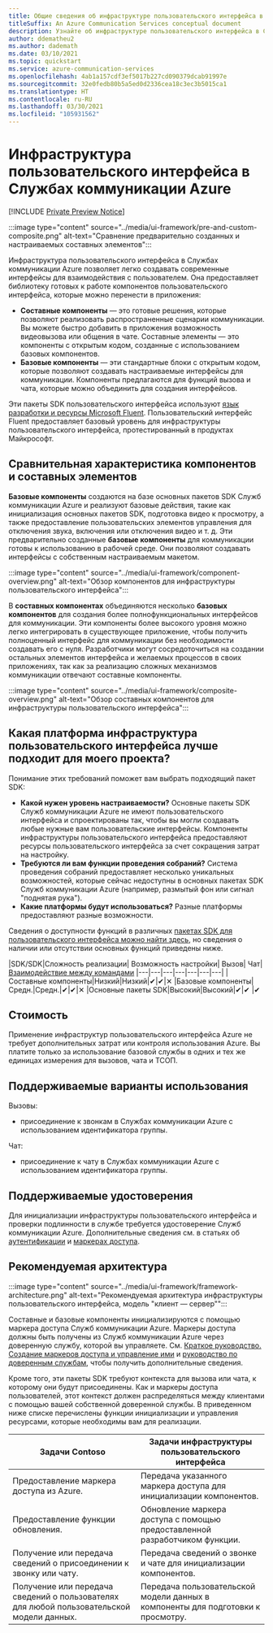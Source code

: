 ```yaml
---
title: Общие сведения об инфраструктуре пользовательского интерфейса в Службах коммуникации Azure
titleSuffix: An Azure Communication Services conceptual document
description: Узнайте об инфраструктуре пользовательского интерфейса в Службах коммуникации Azure
author: ddematheu2
ms.author: dademath
ms.date: 03/10/2021
ms.topic: quickstart
ms.service: azure-communication-services
ms.openlocfilehash: 4ab1a157cdf3ef5017b227cd090379dcab91997e
ms.sourcegitcommit: 32e0fedb80b5a5ed0d2336cea18c3ec3b5015ca1
ms.translationtype: HT
ms.contentlocale: ru-RU
ms.lasthandoff: 03/30/2021
ms.locfileid: "105931562"
---
```

# <a name="azure-communication-services-ui-framework"></a>Инфраструктура пользовательского интерфейса в Службах коммуникации Azure

[!INCLUDE [Private Preview Notice](../../includes/private-preview-include.md)]

:::image type="content" source="../media/ui-framework/pre-and-custom-composite.png" alt-text="Сравнение предварительно созданных и настраиваемых составных элементов":::

Инфраструктура пользовательского интерфейса в Службах коммуникации Azure позволяет легко создавать современные интерфейсы для взаимодействия с пользователем. Она предоставляет библиотеку готовых к работе компонентов пользовательского интерфейса, которые можно перенести в приложения:

- **Составные компоненты** — это готовые решения, которые позволяют реализовать распространенные сценарии коммуникации. Вы можете быстро добавить в приложения возможность видеовызова или общения в чате. Составные элементы — это компоненты с открытым кодом, созданные с использованием базовых компонентов.
- **Базовые компоненты** — эти стандартные блоки с открытым кодом, которые позволяют создавать настраиваемые интерфейсы для коммуникации. Компоненты предлагаются для функций вызова и чата, которые можно объединить для создания интерфейсов. 

Эти пакеты SDK пользовательского интерфейса используют [язык разработки и ресурсы Microsoft Fluent](https://developer.microsoft.com/fluentui/). Пользовательский интерфейс Fluent предоставляет базовый уровень для инфраструктуры пользовательского интерфейса, протестированный в продуктах Майкрософт.

## <a name="differentiating-components-and-composites"></a>**Сравнительная характеристика компонентов и составных элементов**

**Базовые компоненты** создаются на базе основных пакетов SDK Служб коммуникации Azure и реализуют базовые действия, такие как инициализация основных пакетов SDK, подготовка видео к просмотру, а также предоставление пользовательских элементов управления для отключения звука, включения или отключения видео и т. д. Эти предварительно созданные **базовые компоненты** для коммуникации готовы к использованию в рабочей среде. Они позволяют создавать интерфейсы с собственным настраиваемым макетом.

:::image type="content" source="../media/ui-framework/component-overview.png" alt-text="Обзор компонентов для инфраструктуры пользовательского интерфейса":::

В **составных компонентах** объединяются несколько **базовых компонентов** для создания более полнофункциональных интерфейсов для коммуникации. Эти компоненты более высокого уровня можно легко интегрировать в существующее приложение, чтобы получить полноценный интерфейс для коммуникации без необходимости создавать его с нуля. Разработчики могут сосредоточиться на создании остальных элементов интерфейса и желаемых процессов в своих приложениях, так как за реализацию сложных механизмов коммуникации отвечают составные компоненты.

:::image type="content" source="../media/ui-framework/composite-overview.png" alt-text="Обзор составных компонентов для инфраструктуры пользовательского интерфейса":::

## <a name="what-ui-framework-is-best-for-my-project"></a>Какая платформа инфраструктура пользовательского интерфейса лучше подходит для моего проекта?

Понимание этих требований поможет вам выбрать подходящий пакет SDK:

- **Какой нужен уровень настраиваемости?** Основные пакеты SDK Служб коммуникации Azure не имеют пользовательского интерфейса и спроектированы так, чтобы вы могли создавать любые нужные вам пользовательские интерфейсы. Компоненты инфраструктуры пользовательского интерфейса предоставляют ресурсы пользовательского интерфейса за счет сокращения затрат на настройку.
- **Требуются ли вам функции проведения собраний?** Система проведения собраний предоставляет несколько уникальных возможностей, которые сейчас недоступны в основных пакетах SDK Служб коммуникации Azure (например, размытый фон или сигнал "поднятая рука").
- **Какие платформы будут использоваться?** Разные платформы предоставляют разные возможности.

Сведения о доступности функций в различных [пакетах SDK для пользовательского интерфейса можно найти здесь](ui-sdk-features.md), но сведения о наличии или отсутствии основных функций приведены ниже.

|SDK/SDK|Сложность реализации|   Возможность настройки|  Вызов| Чат| [Взаимодействие между командами](./../teams-interop.md)
|---|---|---|---|---|---|---|
|Составные компоненты|Низкий|Низкий|✔|✔|✕
|Базовые компоненты|Средн.|Средн.|✔|✔|✕
|Основные пакеты SDK|Высокий|Высокий|✔|✔ |✔

## <a name="cost"></a>Стоимость

Применение инфраструктур пользовательского интерфейса Azure не требует дополнительных затрат или контроля использования Azure. Вы платите только за использование базовой службы в одних и тех же единицах измерения для вызовов, чата и ТСОП.

## <a name="supported-use-cases"></a>Поддерживаемые варианты использования

Вызовы:

- присоединение к звонкам в Службах коммуникации Azure с использованием идентификатора группы.

Чат:

- присоединение к чату в Службах коммуникации Azure с использованием идентификатора группы.

## <a name="supported-identities"></a>Поддерживаемые удостоверения

Для инициализации инфраструктуры пользовательского интерфейса и проверки подлинности в службе требуется удостоверение Служб коммуникации Azure. Дополнительные сведения см. в статьях об [аутентификации](../authentication.md) и [маркерах доступа](../../quickstarts/access-tokens.md).


## <a name="recommended-architecture"></a>Рекомендуемая архитектура 

:::image type="content" source="../media/ui-framework/framework-architecture.png" alt-text="Рекомендуемая архитектура инфраструктуры пользовательского интерфейса, модель &quot;клиент — сервер&quot;":::

Составные и базовые компоненты инициализируются с помощью маркера доступа Служб коммуникации Azure. Маркеры доступа должны быть получены из Служб коммуникации Azure через доверенную службу, которой вы управляете. См. [Краткое руководство. Создание маркеров доступа и управление ими](../../quickstarts/access-tokens.md) и [руководство по доверенным службам](../../tutorials/trusted-service-tutorial.md), чтобы получить дополнительные сведения.

Кроме того, эти пакеты SDK требуют контекста для вызова или чата, к которому они будут присоединены. Как и маркеры доступа пользователей, этот контекст должен распределяться между клиентами с помощью вашей собственной доверенной службы. В приведенном ниже списке перечислены функции инициализации и управления ресурсами, которые необходимы вам для реализации.

| Задачи Contoso                                 | Задачи инфраструктуры пользовательского интерфейса                         |
|----------------------------------------------------------|-----------------------------------------------------------------|
| Предоставление маркера доступа из Azure.                    | Передача указанного маркера доступа для инициализации компонентов.        |
| Предоставление функции обновления.                                 | Обновление маркера доступа с помощью предоставленной разработчиком функции.          |
| Получение или передача сведений о присоединении к звонку или чату.          | Передача сведений о звонке и чате для инициализации компонентов. |
| Получение или передача сведений о пользователях для любой пользовательской модели данных. | Передача пользовательской модели данных в компоненты для подготовки к просмотру.          |
